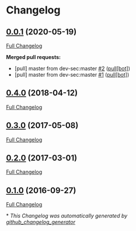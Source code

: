 # Changelog

## [0.0.1](https://github.com/NeatNerdPrime/linux-patch-baseline/tree/0.0.1) (2020-05-19)

[Full Changelog](https://github.com/NeatNerdPrime/linux-patch-baseline/compare/0.4.0...0.0.1)

**Merged pull requests:**

- \[pull\] master from dev-sec:master [\#2](https://github.com/NeatNerdPrime/linux-patch-baseline/pull/2) ([pull[bot]](https://github.com/apps/pull))
- \[pull\] master from dev-sec:master [\#1](https://github.com/NeatNerdPrime/linux-patch-baseline/pull/1) ([pull[bot]](https://github.com/apps/pull))

## [0.4.0](https://github.com/NeatNerdPrime/linux-patch-baseline/tree/0.4.0) (2018-04-12)

[Full Changelog](https://github.com/NeatNerdPrime/linux-patch-baseline/compare/0.3.0...0.4.0)

## [0.3.0](https://github.com/NeatNerdPrime/linux-patch-baseline/tree/0.3.0) (2017-05-08)

[Full Changelog](https://github.com/NeatNerdPrime/linux-patch-baseline/compare/0.2.0...0.3.0)

## [0.2.0](https://github.com/NeatNerdPrime/linux-patch-baseline/tree/0.2.0) (2017-03-01)

[Full Changelog](https://github.com/NeatNerdPrime/linux-patch-baseline/compare/0.1.0...0.2.0)

## [0.1.0](https://github.com/NeatNerdPrime/linux-patch-baseline/tree/0.1.0) (2016-09-27)

[Full Changelog](https://github.com/NeatNerdPrime/linux-patch-baseline/compare/0312593fd472be25966685615f83bc31098fc113...0.1.0)



\* *This Changelog was automatically generated by [github_changelog_generator](https://github.com/github-changelog-generator/github-changelog-generator)*
